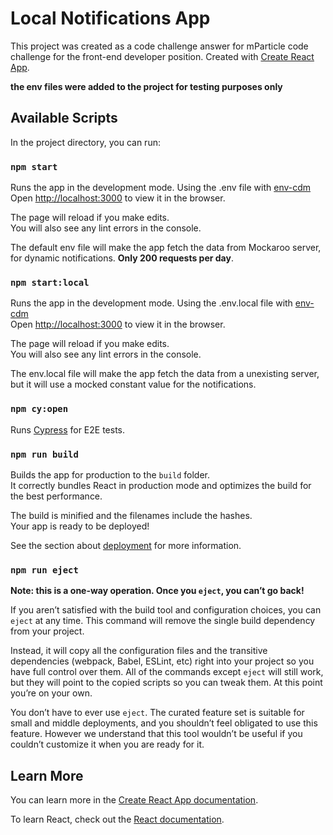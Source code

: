 # Local Notifications App

This project was created as a code challenge answer for mParticle code challenge for the front-end developer position.
Created with [Create React App](https://facebook.github.io/create-react-app/docs/getting-started).

**the env files were added to the project for testing purposes only**

## Available Scripts

In the project directory, you can run:

### `npm start`

Runs the app in the development mode. Using the .env file with [env-cdm](https://github.com/toddbluhm/env-cmd)\
Open [http://localhost:3000](http://localhost:3000) to view it in the browser.

The page will reload if you make edits.\
You will also see any lint errors in the console.

The default env file will make the app fetch the data from Mockaroo server, for dynamic notifications. **Only 200 requests per day**.

### `npm start:local`

Runs the app in the development mode. Using the .env.local file with [env-cdm](https://github.com/toddbluhm/env-cmd)\
Open [http://localhost:3000](http://localhost:3000) to view it in the browser.

The page will reload if you make edits.\
You will also see any lint errors in the console.

The env.local file will make the app fetch the data from a unexisting server, but it will use a mocked constant value for the notifications.

### `npm cy:open`

Runs [Cypress](https://www.cypress.io/) for E2E tests.

### `npm run build`

Builds the app for production to the `build` folder.\
It correctly bundles React in production mode and optimizes the build for the best performance.

The build is minified and the filenames include the hashes.\
Your app is ready to be deployed!

See the section about [deployment](https://facebook.github.io/create-react-app/docs/deployment) for more information.

### `npm run eject`

**Note: this is a one-way operation. Once you `eject`, you can’t go back!**

If you aren’t satisfied with the build tool and configuration choices, you can `eject` at any time. This command will remove the single build dependency from your project.

Instead, it will copy all the configuration files and the transitive dependencies (webpack, Babel, ESLint, etc) right into your project so you have full control over them. All of the commands except `eject` will still work, but they will point to the copied scripts so you can tweak them. At this point you’re on your own.

You don’t have to ever use `eject`. The curated feature set is suitable for small and middle deployments, and you shouldn’t feel obligated to use this feature. However we understand that this tool wouldn’t be useful if you couldn’t customize it when you are ready for it.

## Learn More

You can learn more in the [Create React App documentation](https://facebook.github.io/create-react-app/docs/getting-started).

To learn React, check out the [React documentation](https://reactjs.org/).
